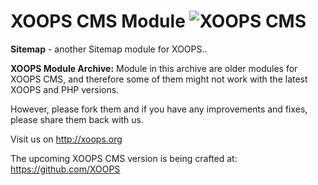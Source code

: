 # XOOPS CMS Module   ![XOOPS CMS](https://avatars2.githubusercontent.com/u/12771439?v=3&s=200)

**Sitemap** - another Sitemap module for XOOPS..

**XOOPS Module Archive:** Module in this archive are older modules for XOOPS CMS, and therefore some of them might not work with the latest XOOPS and PHP versions. 

However, please fork them and if you have any improvements and fixes, please share them back with us. 

Visit us on http://xoops.org

The upcoming XOOPS CMS version is being crafted at: https://github.com/XOOPS
